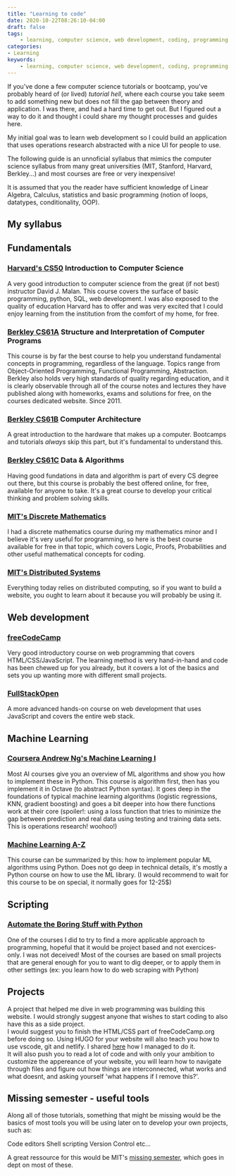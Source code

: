 ```yaml
---
title: "Learning to code"
date: 2020-10-22T08:26:10-04:00
draft: false
tags:
    - learning, computer science, web development, coding, programming
categories:
- Learning
keywords:
    - learning, computer science, web development, coding, programming
---
```


If you've done a few computer science tutorials or bootcamp, you've probably heard of (or lived) *tutorial hell*, where each course you take seem to add something new but does not fill the gap between theory and application. I was there, and had a hard time to get out. But I figured out a way to do it and thought i could share my thought processes and guides here.

My initial goal was to learn web development so I could build an application that uses operations research abstracted with a nice UI for people to use.

The following guide is an unnoficial syllabus that mimics the computer science syllabus from many great universities (MIT, Stanford, Harvard, Berkley...) and most courses are free or very inexpensive!

It is assumed that you the reader have sufficient knowledge of Linear Algebra, Calculus, statistics and basic programming (notion of loops, datatypes, conditionality, OOP).


## My syllabus

## Fundamentals
### [Harvard's CS50](https://online-learning.harvard.edu/course/cs50-introduction-computer-science?delta=0) Introduction to Computer Science
A very good introduction to computer science from the great (if not best) instructor David J. Malan. This course covers the surface of basic programming, python, SQL, web development. I was also exposed to the quality of education Harvard has to offer and was very excited that I could enjoy learning from the institution from the comfort of my home, for free.

### [Berkley CS61A](www.cs61a.org) Structure and Interpretation of Computer Programs 
This course is by far the best course to help you understand fundamental concepts in programming, regardless of the language. Topics range from Object-Oriented Programming, Functional Programming, Abstraction. Berkley also holds very high standards of quality regarding education, and it is clearly observable through all of the course notes and lectures they have published along with homeworks, exams and solutions for free, on the courses dedicated website. Since 2011.

### [Berkley CS61B](www.cs61b.com) Computer Architecture
A great introduction to the hardware that makes up a computer. Bootcamps and tutorials *always* skip this part, but it's fundamental to understand this.

### [Berkley CS61C](www.cs61c.com) Data & Algorithms
Having good fundations in data and algorithm is part of every CS degree out there, but this course is probably the best offered online, for free, available for anyone to take. It's a great course to develop your critical thinking and problem solving skills.

### [MIT's Discrete Mathematics](https://ocw.mit.edu/courses/electrical-engineering-and-computer-science/6-042j-mathematics-for-computer-science-fall-2010/video-lectures/)
I had a discrete mathematics course during my mathematics minor and I believe it's very useful for programming, so here is the best course available for free in that topic, which covers Logic, Proofs, Probabilities and other useful mathematical concepts for coding.

### [MIT's Distributed Systems](https://www.youtube.com/watch?v=cQP8WApzIQQ&list=PLrw6a1wE39_tb2fErI4-WkMbsvGQk9_UB)
Everything today relies on distributed computing, so if you want to build a website, you ought to learn about it because you will probably be using it.

## Web development
### [freeCodeCamp](www.freecodecamp.org)
Very good introductory course on web programming that covers HTML/CSS/JavaScript. The learning method is very hand-in-hand and code has been chewed up for you already, but it covers a lot of the basics and sets you up wanting more with different small projects.

### [FullStackOpen](www.fullstackopen.com)
A more advanced hands-on course on web development that uses JavaScript and covers the entire web stack.

## Machine Learning
### [Coursera Andrew Ng's Machine Learning I](https://www.coursera.org/learn/machine-learning)
Most AI courses give you an overview of ML algorithms and show you how to implement these in Python. This course is algorithm first, then has you implement it in Octave (to abstract Python syntax). It goes deep in the foundations of typical machine learning algorithms (logistic regressions, KNN, gradient boosting) and goes a bit deeper into how there functions work at their core (spoiler!: using a loss function that tries to minimize the gap between prediction and real data using testing and training data sets. This is operations research! woohoo!)

### [Machine Learning A-Z](https://www.udemy.com/course/machinelearning/)
This course can be summarized by this: how to implement popular ML algorithms using Python. Does not go deep in technical details, it's mostly a Python course on how to use the ML library. (I would recommend to wait for this course to be on special, it normally goes for 12-25$)

## Scripting
### [Automate the Boring Stuff with Python](https://automatetheboringstuff.com/)
One of the courses I did to try to find a more applicable approach to programming, hopeful that it would be project based and not exercices-only. I was not deceived! Most of the courses are based on small projects that are general enough for you to want to dig deeper, or to apply them in other settings (ex: you learn how to do web scraping with Python)

## Projects

A project that helped me dive in web programming was building this website. I would strongly suggest anyone that wishes to start coding to also have this as a side project.  
I would suggest you to finish the HTML/CSS part of freeCodeCamp.org before doing so. Using HUGO for your website will also teach you how to use vscode, git and netlify. I shared [here](./posts/aboutthiswebsite.com) how I managed to do it.  
It will also push you to read a lot of code and with only your ambition to customize the appereance of your website, you will learn how to navigate through files and figure out how things are interconnected, what works and what doesnt, and asking yourself 'what happens if I remove this?'.

## Missing semester - useful tools
Along all of those tutorials, something that might be missing would be the basics of most tools you will be using later on to develop your own projects, such as:

Code editors
Shell scripting
Version Control
etc...

A great ressource for this would be MIT's [missing semester](https://missing.csail.mit.edu/), which goes in dept on most of these.
